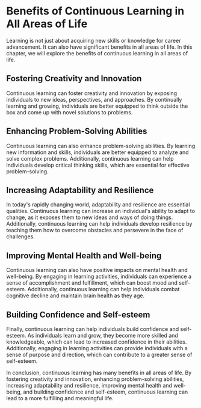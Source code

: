# Benefits of Continuous Learning in All Areas of Life

Learning is not just about acquiring new skills or knowledge for career advancement. It can also have significant benefits in all areas of life. In this chapter, we will explore the benefits of continuous learning in all areas of life.

Fostering Creativity and Innovation
-----------------------------------

Continuous learning can foster creativity and innovation by exposing individuals to new ideas, perspectives, and approaches. By continually learning and growing, individuals are better equipped to think outside the box and come up with novel solutions to problems.

Enhancing Problem-Solving Abilities
-----------------------------------

Continuous learning can also enhance problem-solving abilities. By learning new information and skills, individuals are better equipped to analyze and solve complex problems. Additionally, continuous learning can help individuals develop critical thinking skills, which are essential for effective problem-solving.

Increasing Adaptability and Resilience
--------------------------------------

In today's rapidly changing world, adaptability and resilience are essential qualities. Continuous learning can increase an individual's ability to adapt to change, as it exposes them to new ideas and ways of doing things. Additionally, continuous learning can help individuals develop resilience by teaching them how to overcome obstacles and persevere in the face of challenges.

Improving Mental Health and Well-being
--------------------------------------

Continuous learning can also have positive impacts on mental health and well-being. By engaging in learning activities, individuals can experience a sense of accomplishment and fulfillment, which can boost mood and self-esteem. Additionally, continuous learning can help individuals combat cognitive decline and maintain brain health as they age.

Building Confidence and Self-esteem
-----------------------------------

Finally, continuous learning can help individuals build confidence and self-esteem. As individuals learn and grow, they become more skilled and knowledgeable, which can lead to increased confidence in their abilities. Additionally, engaging in learning activities can provide individuals with a sense of purpose and direction, which can contribute to a greater sense of self-esteem.

In conclusion, continuous learning has many benefits in all areas of life. By fostering creativity and innovation, enhancing problem-solving abilities, increasing adaptability and resilience, improving mental health and well-being, and building confidence and self-esteem, continuous learning can lead to a more fulfilling and meaningful life.
